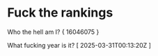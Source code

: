 # Fuck the rankings

Who the hell am I?
{ 16046075 }

What fucking year is it?
[ 2025-03-31T00:13:20Z ]
